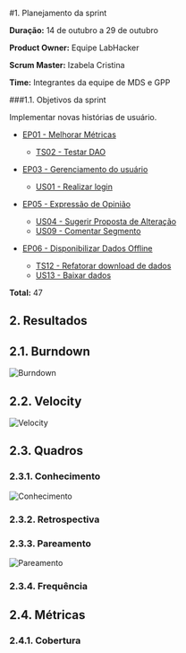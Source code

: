 #1. Planejamento da sprint

**Duração:** 14 de outubro a 29 de outubro

**Product Owner:** Equipe LabHacker

**Scrum Master:** Izabela Cristina

**Time:** Integrantes da equipe de MDS e GPP

###1.1. Objetivos da sprint

<p align="justify">Implementar novas histórias de usuário.</p>

* [EP01 - Melhorar Métricas](https://github.com/fga-gpp-mds/2016.2-WikiLegis/issues/12)
   * [TS02 - Testar DAO](https://github.com/fga-gpp-mds/2016.2-WikiLegis/issues/9)

* [EP03 - Gerenciamento do usuário](https://github.com/fga-gpp-mds/2016.2-WikiLegis/issues/33)
   * [US01 - Realizar login](https://github.com/fga-gpp-mds/2016.2-WikiLegis/issues/23)

* [EP05 - Expressão de Opinião](https://github.com/fga-gpp-mds/2016.2-WikiLegis/issues/35)
   * [US04 - Sugerir Proposta de Alteração](https://github.com/fga-gpp-mds/2016.2-WikiLegis/issues/24)
   * [US09 - Comentar Segmento](https://github.com/fga-gpp-mds/2016.2-WikiLegis/issues/31)

* [EP06 - Disponibilizar Dados Offline](https://github.com/fga-gpp-mds/2016.2-WikiLegis/issues/36)
   * [TS12 - Refatorar download de dados](https://github.com/fga-gpp-mds/2016.2-WikiLegis/issues/44)
   * [US13 - Baixar dados](https://github.com/fga-gpp-mds/2016.2-WikiLegis/issues/46)

**Total:** 47


## 2. Resultados

## 2.1. Burndown

![Burndown](https://raw.githubusercontent.com/wiki/fga-gpp-mds/2016.2-Time01-WikiLegis/imagens/burndown_3.png)

## 2.2. Velocity

![Velocity](https://raw.githubusercontent.com/wiki/fga-gpp-mds/2016.2-Time01-WikiLegis/imagens/velocity3.png)

## 2.3. Quadros

### 2.3.1. Conhecimento

![Conhecimento](https://raw.githubusercontent.com/wiki/fga-gpp-mds/2016.2-Time01-WikiLegis/imagens/conhecimento3.png)

### 2.3.2. Retrospectiva


### 2.3.3. Pareamento

![Pareamento](https://raw.githubusercontent.com/wiki/fga-gpp-mds/2016.2-Time01-WikiLegis/imagens/pareamento_sprint_3.png)

### 2.3.4. Frequência


## 2.4. Métricas

### 2.4.1. Cobertura

